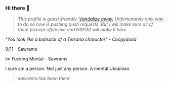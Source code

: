 ### Hi there 👋

> _This profile is guest-friendly. [Vandalize away.](https://github.com/eversiege/eversiege/edit/main/README.md) Unfortunately only way to do so now is pushing push requests. But I will make sure all of them (except offensive and NSFW) will make it here._

<!-- PLEASE LEAVE YOUR NAME WHEN DONE!-->

_"You look like a ballsack of a Terraria character" - Coopydood_

9/11 - Sawrams

Im Fucking Mental - Sawrams

I sure am a person.
Not just any person.
A mental Ukrainian.

> _sawrams has been there_
<!-- This bio was infected by Coopydood -->

<!--
**eversiege/eversiege** is a ✨ _special_ ✨ repository because its `README.md` (this file) appears on your GitHub profile.

Here are some ideas to get you started:

- 🔭 I’m currently working on ...
- 🌱 I’m currently learning ...
- 👯 I’m looking to collaborate on ...
- 🤔 I’m looking for help with ...
- 💬 Ask me about ...
- 📫 How to reach me: ...
- 😄 Pronouns: ...
- ⚡ Fun fact: ...
-->
